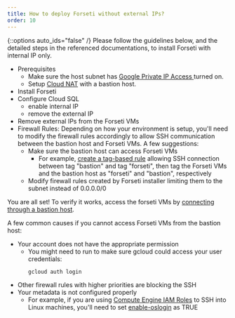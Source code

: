```yaml
---
title: How to deploy Forseti without external IPs?
order: 10
---
```

{::options auto_ids="false" /}
Please follow the guidelines below, and the detailed steps in the referenced documentations, to install Forseti with internal IP only.

* Prerequisites
    * Make sure the host subnet has [Google Private IP Access ](https://cloud.google.com/vpc/docs/configure-private-google-access) turned on.
    * Setup [Cloud NAT](https://cloud.google.com/nat/docs/using-nat) with a bastion host.
* Install Forseti
* Configure Cloud SQL
    * enable internal IP
    * remove the external IP
* Remove external IPs from the Forseti VMs
* Firewall Rules: Depending on how your environment is setup, you'll need to modify the firewall rules accordingly to allow SSH communication between the bastion host and Forseti VMs. A few suggestions:
    * Make sure the bastion host can access Forseti VMs
        * For example, [create a tag-based rule](https://cloud.google.com/vpc/docs/using-firewalls#creating_firewall_rules) allowing SSH connection between tag "bastion" and tag "forseti", then tag the Forseti VMs and the bastion host as "forseti" and "bastion", respectively
    * Modify firewall rules created by Forseti installer limiting them to the subnet instead of 0.0.0.0/0 

You are all set! To verify it works, access the forseti VMs by [connecting through a bastion host](https://cloud.google.com/compute/docs/instances/connecting-advanced#bastion_host).

A few common causes if you cannot access Forseti VMs from the bastion host:
* Your account does not have the appropriate permission
    * You might need to run to make sure gcloud could access your user credentials:
        ```bash
        gcloud auth login
        ```
* Other firewall rules with higher priorities are blocking the SSH
* Your metadata is not configured properly
    * For example, if you are using [Compute Engine IAM Roles](https://cloud.google.com/compute/docs/access/iam) to SSH into Linux machines, you'll need to set [enable-oslogin](https://cloud.google.com/compute/docs/instances/managing-instance-access) as TRUE 
